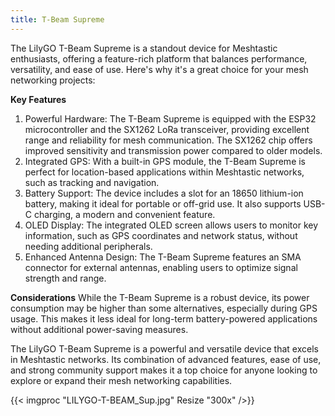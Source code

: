 ```yaml
---
title: T-Beam Supreme
---
```


The LilyGO T-Beam Supreme is a standout device for Meshtastic enthusiasts, offering a feature-rich platform that balances performance, versatility, and ease of use. Here's why it's a great choice for your mesh networking projects:

**Key Features**

1. Powerful Hardware: The T-Beam Supreme is equipped with the ESP32 microcontroller and the SX1262 LoRa transceiver, providing excellent range and reliability for mesh communication. The SX1262 chip offers improved sensitivity and transmission power compared to older models.
2. Integrated GPS: With a built-in GPS module, the T-Beam Supreme is perfect for location-based applications within Meshtastic networks, such as tracking and navigation.
3. Battery Support: The device includes a slot for an 18650 lithium-ion battery, making it ideal for portable or off-grid use. It also supports USB-C charging, a modern and convenient feature.
4. OLED Display: The integrated OLED screen allows users to monitor key information, such as GPS coordinates and network status, without needing additional peripherals.
5. Enhanced Antenna Design: The T-Beam Supreme features an SMA connector for external antennas, enabling users to optimize signal strength and range.

**Considerations**
While the T-Beam Supreme is a robust device, its power consumption may be higher than some alternatives, especially during GPS usage. This makes it less ideal for long-term battery-powered applications without additional power-saving measures.

The LilyGO T-Beam Supreme is a powerful and versatile device that excels in Meshtastic networks. Its combination of advanced features, ease of use, and strong community support makes it a top choice for anyone looking to explore or expand their mesh networking capabilities.

{{< imgproc "LILYGO-T-BEAM_Sup.jpg" Resize "300x" />}}
